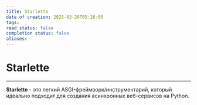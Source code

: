 ```yaml
---
title: Starlette
date of creation: 2025-03-26T05:26:00
tags: 
read status: false
completion status: false
aliases:
---
```

# Starlette
---

**Starlette** - это легкий ASGI-фреймворк/инструментарий, который идеально подходит для создания асинхронных веб-сервисов на Python.